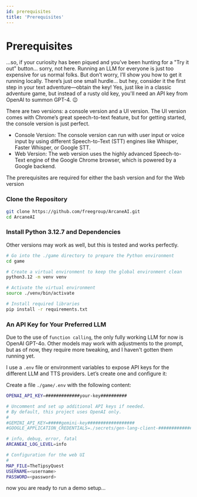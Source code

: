 ```yaml
---
id: prerequisites
title: 'Prerequisites'
---
```


# Prerequisites
...so, if your curiosity has been piqued and you’ve been hunting for a <span class="color">"Try it out"</span> button... sorry, not here. Running an LLM for everyone is just too expensive for us normal folks. But don’t worry, I’ll show you how to get it running locally. There’s just one small hurdle... but hey, consider it the first step in your text adventure—obtain the key! Yes, just like in a classic adventure game, but instead of a rusty old key, you'll need an API key from OpenAI to summon GPT-4. 😉

There are two versions: a console version and a UI version. The UI version comes with Chrome’s great speech-to-text feature, but for getting started, the console version is just perfect.



- <span class="color">Console Version</span>: The console version can run with user input or voice input by using different Speech-to-Text (STT) engines like Whisper, Faster Whisper, or Google STT.
- <span class="color">Web Version</span>: The web version uses the highly advanced Speech-to-Text engine of the Google Chrome browser, which is powered by a Google backend.


The prerequisites are required for either the bash version and for the Web version

### Clone the Repository

```bash
git clone https://github.com/freegroup/ArcaneAI.git
cd ArcaneAI

```

### Install Python 3.12.7 and Dependencies

Other versions may work as well, but this is tested and works perfectly.

```bash
# Go into the ./game directory to prepare the Python environment
cd game 

# Create a virtual environment to keep the global environment clean
python3.12 -m venv venv 

# Activate the virtual environment
source ./venv/bin/activate  

# Install required libraries
pip install -r requirements.txt
```

### An API Key for Your Preferred LLM

Due to the use of `function calling`, the only fully working LLM for now is OpenAI GPT-4o. Other models may work with adjustments to the prompt, but as of now, they require more tweaking, and I haven't gotten them running yet.

I use a `.env` file or environment variables to expose API keys for the different LLM and TTS providers. Let’s create one and configure it:

Create a file `./game/.env` with the following content:

```bash
OPENAI_API_KEY=#############your-key##########

# Uncomment and set up additional API keys if needed.
# By default, this project uses OpenAI only.
#
#GEMINI_API_KEY=#####gemini-key##################
#GOOGLE_APPLICATION_CREDENTIALS=./secrets/gen-lang-client-#############.json

# info, debug, error, fatal
ARCANEAI_LOG_LEVEL=info

# Configuration for the web UI
#
MAP_FILE=TheTipsyQuest
USERNAME=<username>
PASSWORD=<password>

```


now you are ready to run a demo setup...